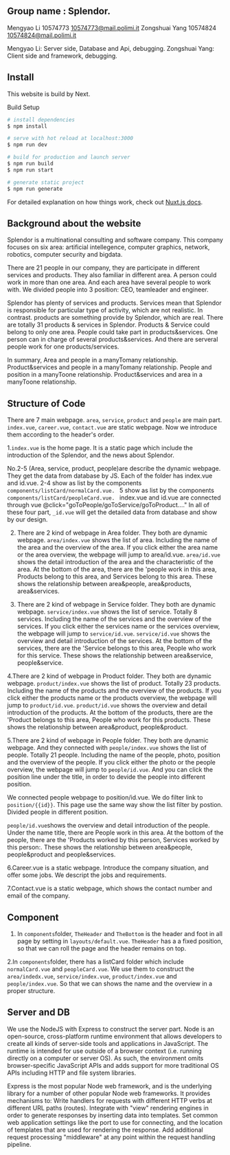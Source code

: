 ## Group name : Splendor.
Mengyao Li 10574773 10574773@mail.polimi.it
Zongshuai Yang 10574824 10574824@mail.polimi.it

Mengyao Li: Server side, Database and Api, debugging.
Zongshuai Yang: Client side and framework, debugging.



## Install
This website is build by Next.

Build Setup

```bash
# install dependencies
$ npm install

# serve with hot reload at localhost:3000
$ npm run dev

# build for production and launch server
$ npm run build
$ npm run start

# generate static project
$ npm run generate
```

For detailed explanation on how things work, check out [Nuxt.js docs](https://nuxtjs.org).


## Background about the website

Splendor is a multinational consulting and software company. This company focuses on six area: artificial intellegence, computer graphics,
network, robotics, computer security and bigdata. 

There are 21 people in our company, they are participate in different services and products. They also familiar in different area. A person could 
work in more than one area. And each area have several people to work with. We divided people into 3 position: CEO, teamleader and engineer.

Splendor has plenty of services and products. Services mean that Splendor is responsible for particular type of activity, which are not realistic.
In contrast. products are something provide by Splendor, which are real. There are totally 31 products & services in Splendor. Products & Service
could belong to only one area. People could take part in products&services. One person can in charge of several products&services. And there are 
serveral people work for one products/services.

In summary, Area and people in a manyTomany relationship. Product&services and people in a manyTomany relationship.
People and position in a manyToone relationship. Product&services and area in a manyToone relationship. 


## Structure of Code

There are 7 main webpage. `area`, `service`, `product` and `people` are main part. `index.vue`, `career.vue`, `contact.vue` are static webpage.
Now we introduce them according to the header's order. 

1.`index.vue` is the home page. It is a static page which include the introduction of the Splendor, and the news about Splendor.

No.2-5 (Area, service, product, people)are describe the dynamic webpage. They get the data from database by JS. Each of the folder has index.vue 
and id.vue.
2-4 show as list by the components `components/listCard/normalCard.vue. `
5 show as list by the components `components/listCard/peopleCard.vue. `
index.vue and id.vue are connected through vue @click="goToPeople/goToService/goToProduct...."
In all of these four part, `_id.vue` will get the detailed data from  database and show by our design.


2. There are 2 kind of webpage in Area folder. They both are dynamic webpage.
`area/index.vue` shows the list of area. Including the name of the area and the overview of the area. If you click either the area name or 
the area overview, the webpage will jump to area/id.vue.
`area/id.vue` shows the detail introduction of the area and the characteristic of the area. At the bottom of the area, there are the 'people work
in this area, Products belong to this area, and Services belong to this area. These shows the relationship between area&people, area&products, 
area&services.

3. There are 2 kind of webpage in Service folder. They both are dynamic webpage.
`service/index.vue` shows the list of service. Totally 8 services. Including the name of the services and the overview of the services. If you 
click either the services name or the services overview, the webpage will jump to `service/id.vue`.
`service/id.vue` shows the overview and detail introduction of the services. At the bottom of the services, there are the 'Service belongs to this 
area, People who work for this service. These shows the relationship between area&service, people&service.

4.There are 2 kind of webpage in Product folder. They both are dynamic webpage.
`product/index.vue` shows the list of product. Totally 23 products. Including the name of the products and the overview of the products. If you 
click either the products name or the products overview, the webpage will jump to `product/id.vue`.
`product/id.vue` shows the overview and detail introduction of the products. At the bottom of the products, there are the 'Product belongs to this 
area, People who work for this products. These shows the relationship between area&product, people&product.

5.There are 2 kind of webpage in People folder. They both are dynamic webpage. And they connected with
`people/index.vue` shows the list of people. Totally 21 people. Including the name of the people, photo, position and the overview of the people. 
If you click either the photo or the people overview, the webpage will jump to `people/id.vue`. And you can click the position line under the title,
in order to devide the people into different position.

We connected people webpage to position/id.vue. We do filter link to `position/{{id}}`. This page use the same way show the list filter 
by postion. Divided people in different position.

`people/id.vue`shows the overview and detail introduction of the people. Under the name title, there are People work in this area. At the bottom 
of the people, there are the 'Products worked by this person, Services worked by this person:. These shows the relationship between area&people, 
people&product and people&services.



6.Career.vue is a static webpage. Introduce the company situation, and offer some jobs. We descript the jobs and requirements.

7.Contact.vue is a static webpage, which shows the contact number and email of the company.

## Component

1. In `components`folder, `TheHeader` and `TheBottom` is the header and foot in all page by setting in `layouts/default.vue`.
`TheHeader` has a a fixed position, so that we can roll the page and the header remains on top.

2.In `components`folder, there has a listCard folder which include `normalCard.vue` and `peopleCard.vue`. We use them to construct the 
`area/indedx.vue`, `service/index.vue`, `product/index.vue` and `people/index.vue`. So that we can shows the name and the overview in a proper 
structure.

## Server and DB
We use the NodeJS with Express to construct the server part. 
Node is an open-source, cross-platform runtime environment that allows developers to create all kinds of server-side tools and applications in 
JavaScript. The runtime is intended for use outside of a  browser context (i.e. running directly on a computer or server OS). As such, the 
environment omits browser-specific JavaScript APIs and adds support for more traditional OS APIs including HTTP and file system libraries.

Express is the most popular Node web framework, and is the underlying library for a number of other popular Node web frameworks. It provides 
mechanisms to:
Write handlers for requests with different HTTP verbs at different URL paths (routes).
Integrate with "view" rendering engines in order to generate responses by inserting data into templates.
Set common web application settings like the port to use for connecting, and the location of templates that are used for rendering the response.
Add additional request processing "middleware" at any point within the request handling pipeline.


